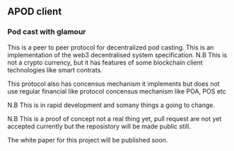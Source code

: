 ## APOD client

### Pod cast with glamour

This is a peer to peer protocol for decentralized pod casting.
This is an implementation of the web3 decentralised system specification.
N.B This is not a crypto currency, but it has features of some blockchain client technologies like smart contrats.

This protocol also has concensus mechanism it implements but does not use regular financial like protocol concensus mechanism like POA, POS etc

N.B This is in rapid development and somany things a going to change.

N.B This is a proof of concept not a real thing yet, pull request are not yet accepted currently but the reposistory will be made public still.

The white paper for this project will be published soon.
